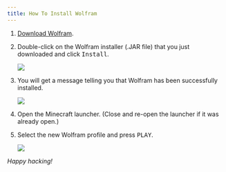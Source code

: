 ```yaml
---
title: How To Install Wolfram
---
```

1. [Download Wolfram](/download/).

2. Double-click on the Wolfram installer (.JAR file) that you just downloaded and click <kbd>Install</kbd>.

   ![](https://cloud.githubusercontent.com/assets/10100202/26793481/7321f704-4a1e-11e7-831b-3e81f3f99a01.png)

3. You will get a message telling you that Wolfram has been successfully installed.

   ![](https://cloud.githubusercontent.com/assets/10100202/26793572/bca8dc26-4a1e-11e7-87fb-61e982e7db0d.png)

4. Open the Minecraft launcher. (Close and re-open the launcher if it was already open.)

5. Select the new Wolfram profile and press <kbd>PLAY</kbd>.

   ![](https://cloud.githubusercontent.com/assets/10100202/24443367/ac91713c-1462-11e7-81e6-7c6d29bf3c9a.png)

_Happy hacking!_
